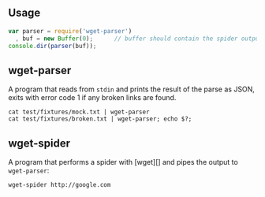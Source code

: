 ## Usage

```javascript
var parser = require('wget-parser')
  , buf = new Buffer(0);      // buffer should contain the spider output
console.dir(parser(buf));
```

## wget-parser

A program that reads from `stdin` and prints the result of the parse as JSON, exits with error code 1 if any broken links are found.

```
cat test/fixtures/mock.txt | wget-parser
cat test/fixtures/broken.txt | wget-parser; echo $?;
```

## wget-spider

A program that performs a spider with [wget][] and pipes the output to `wget-parser`:

```
wget-spider http://google.com
```
